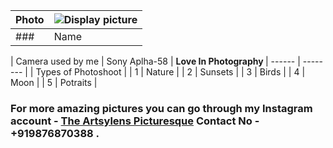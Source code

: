 | Photo | ![Display picture](Photo/EDIT.jpg) 
| ------ | -------- |
### | Name | Prabhnoor Singh | 


| Camera used by me | Sony Aplha-58 |
   <b> Love In Photography </b> 
| ------ | -------- |
| Types of Photoshoot |
| 1 | Nature |
| 2 | Sunsets |
| 3 | Birds |
| 4 | Moon |
| 5 | Potraits |

### For more amazing pictures you can go through my Instagram account - [The Artsylens Picturesque](https://www.instagram.com/artsylenspicturesque/) Contact No - +919876870388 .
